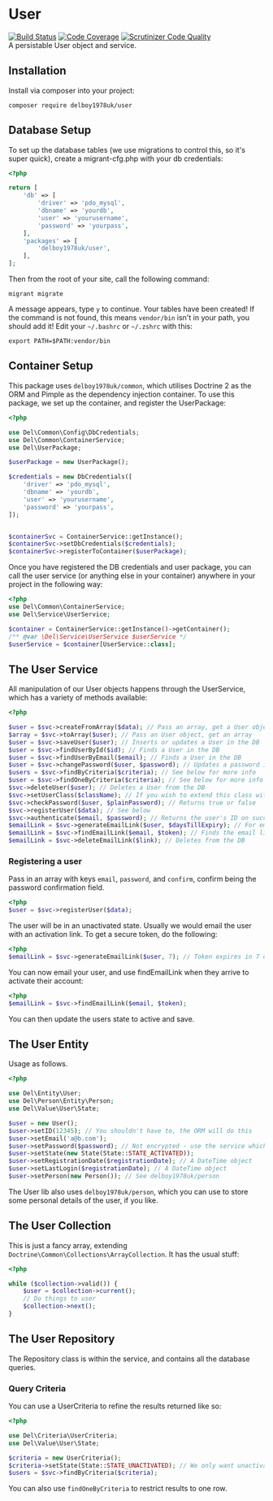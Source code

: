 # User
[![Build Status](https://travis-ci.org/delboy1978uk/user.png?branch=master)](https://travis-ci.org/delboy1978uk/user) [![Code Coverage](https://scrutinizer-ci.com/g/delboy1978uk/user/badges/coverage.png?b=master)](https://scrutinizer-ci.com/g/delboy1978uk/user/?branch=master) [![Scrutinizer Code Quality](https://scrutinizer-ci.com/g/delboy1978uk/user/badges/quality-score.png?b=master)](https://scrutinizer-ci.com/g/delboy1978uk/user/?branch=master) <br />
A persistable User object and service.
## Installation
Install via composer into your project:
```
composer require delboy1978uk/user
```
## Database Setup
To set up the database tables (we use migrations to control this, so it's super quick), create a migrant-cfg.php with 
your db credentials:
  ```php
  <?php
  
  return [
      'db' => [
          'driver' => 'pdo_mysql',
          'dbname' => 'yourdb',
          'user' => 'yourusername',
          'password' => 'yourpass',
      ],
      'packages' => [
          'delboy1978uk/user',
      ],
  ];
  ```
  Then from the root of your site, call the following command:
```
migrant migrate
```
A message appears, type `y` to continue. Your tables have been created! If the command is not found, this means `vendor/bin` isn't in your path, you should add it! Edit your `~/.bashrc` or `~/.zshrc` with this:
```
export PATH=$PATH:vendor/bin
```
## Container Setup
This package uses `delboy1978uk/common`, which utilises Doctrine 2 as the ORM and Pimple as the dependency injection container.
 To use this package, we set up the container, and register the UserPackage:
```php
<?php

use Del\Common\Config\DbCredentials;
use Del\Common\ContainerService;
use Del\UserPackage;

$userPackage = new UserPackage();

$credentials = new DbCredentials([
    'driver' => 'pdo_mysql',
    'dbname' => 'yourdb',
    'user' => 'yourusername',
    'password' => 'yourpass',
]);


$containerSvc = ContainerService::getInstance();
$containerSvc->setDbCredentials($credentials);
$containerSvc->registerToContainer($userPackage);
```
Once you have registered the DB credentials and user package, you can call the user service (or anything else in your 
container) anywhere in your project in the following way:
```php
<?php 
use Del\Common\ContainerService;
use Del\Service\UserService;

$container = ContainerService::getInstance()->getContainer();
/** @var \Del\Service\UserService $userService */
$userService = $container[UserService::class];
```
## The User Service
All manipulation of our User objects happens through the UserService, which has a variety of methods available:
```php
<?php

$user = $svc->createFromArray($data); // Pass an array, get a User object
$array = $svc->toArray($user); // Pass an User object, get an array
$user = $svc->saveUser($user); // Inserts or updates a User in the DB
$user = $svc->findUserById($id); // Finds a User in the DB
$user = $svc->findUserByEmail($email); // Finds a User in the DB
$user = $svc->changePassword($user, $password); // Updates a password in the DB
$users = $svc->findByCriteria($criteria); // See below for more info
$user = $svc->findOneByCriteria($criteria); // See below for more info
$svc->deleteUser($user); // Deletes a User from the DB
$svc->setUserClass($className); // If you wish to extend this class with your own
$svc->checkPassword($user, $plainPassword); // Returns true or false
$svc->registerUser($data); // See below
$svc->authenticate($email, $password); // Returns the user's ID on success
$emailLink = $svc->generateEmailLink($user, $daysTillExpiry); // For emailing with a secure token
$emailLink = $svc->findEmailLink($email, $token); // Finds the email link for that user
$emailLink = $svc->deleteEmailLink($link); // Deletes from the DB
```
### Registering a user
Pass in an array with keys `email`, `password`, and `confirm`, confirm being the password confirmation field.
```php
<?php
$user = $svc->registerUser($data);
```
The user will be in an unactivated state. Usually we would email the user with an activation link. To get a secure token, 
do the following:
```php
<?php
$emailLink = $svc->generateEmailLink($user, 7); // Token expires in 7 days
```
You can now email your user, and use findEmailLink when they arrive to activate their account:
```php
<?php
$emailLink = $svc->findEmailLink($email, $token); 
```
You can then update the users state to active and save.
## The User Entity
Usage as follows.
```php
<?php

use Del\Entity\User;
use Del\Person\Entity\Person;
use Del\Value\User\State;

$user = new User();
$user->setID(12345); // You shouldn't have to, the ORM will do this
$user->setEmail('a@b.com');
$user->setPassword($password); // Not encrypted - use the service which will in turn call this 
$user->setState(new State(State::STATE_ACTIVATED)); 
$user->setRegistrationDate($registrationDate); // A DateTime object
$user->setLastLogin($registrationDate); // A DateTime object
$user->setPerson(new Person()); // See delboy1978uk/person
```
The User lib also uses `delboy1978uk/person`, which you can use to store some personal details of the user, if you like. 
## The User Collection
This is just a fancy array, extending `Doctrine\Common\Collections\ArrayCollection`. It has the usual stuff:
```php
<?php

while ($collection->valid()) {
    $user = $collection->current();
    // Do things to user
    $collection->next();
}
```
## The User Repository
The Repository class is within the service, and contains all the database queries.
### Query Criteria
You can use a UserCriteria to refine the results returned like so:
```php
<?php

use Del\Criteria\UserCriteria;
use Del\Value\User\State;

$criteria = new UserCriteria();
$criteria->setState(State::STATE_UNACTIVATED); // We only want unactivated users
$users = $svc->findByCriteria($criteria);
```
You can also use `findOneByCriteria` to restrict results to one row.
